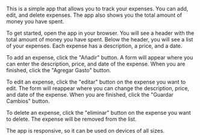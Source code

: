 This is a simple app that allows you to track your expenses. You can add, edit, and delete expenses. The app also shows you the total amount of money you have spent.

To get started, open the app in your browser. You will see a header with the total amount of money you have spent. Below the header, you will see a list of your expenses. Each expense has a description, a price, and a date.

To add an expense, click the "Añadir" button. A form will appear where you can enter the description, price, and date of the expense. When you are finished, click the "Agregar Gasto" button.

To edit an expense, click the "editar" button on the expense you want to edit. The form will reappear where you can change the description, price, and date of the expense. When you are finished, click the "Guardar Cambios" button.

To delete an expense, click the "eliminar" button on the expense you want to delete. The expense will be removed from the list.

The app is responsive, so it can be used on devices of all sizes.